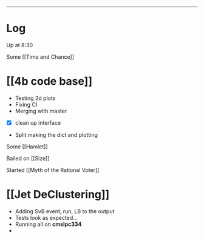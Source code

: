 
---

# Log

Up at 8:30 

Some [[Time and Chance]]

# [[4b code base]]
- Testing 2d plots 
- Fixing CI
- Merging with master 
- [x] clean up interface
- Split making the dict and plotting

Some [[Hamlet]]

Bailed on [[Size]]

Started [[Myth of the Rational Voter]]

# [[Jet DeClustering]]
- Adding SvB event, run, LB to the output 
- Tests look as expected...
- Running all on **cmslpc334**
- 
